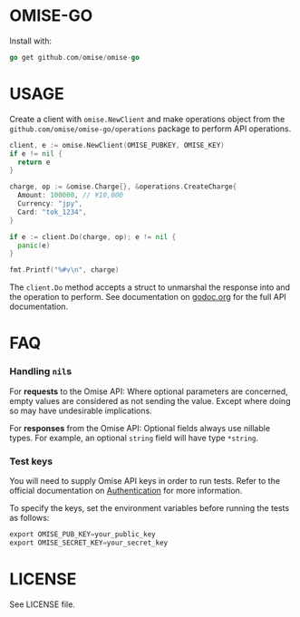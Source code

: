 # OMISE-GO

Install with:

```go
go get github.com/omise/omise-go
```

# USAGE

Create a client with `omise.NewClient` and make operations object from the
`github.com/omise/omise-go/operations` package to perform API operations.

```go
client, e := omise.NewClient(OMISE_PUBKEY, OMISE_KEY)
if e != nil {
  return e
}

charge, op := &omise.Charge{}, &operations.CreateCharge{
  Amount: 100000, // ¥10,000
  Currency: "jpy",
  Card: "tok_1234",
}

if e := client.Do(charge, op); e != nil {
  panic(e)
}

fmt.Printf("%#v\n", charge)
```

The `client.Do` method accepts a struct to unmarshal the response into and the operation
to perform.  See documentation on [godoc.org][0] for the full API documentation.

# FAQ

### Handling `nil`s

For **requests** to the Omise API: Where optional parameters are concerned, empty values
are considered as not sending the value. Except where doing so may have undesirable
implications.

For **responses** from the Omise API: Optional fields always use nillable types. For
example, an optional `string` field will have type `*string`.

### Test keys

You will need to supply Omise API keys in order to run tests. Refer to the official
documentation on [Authentication][1] for more
information.

To specify the keys, set the environment variables before running the tests as follows:

```go
export OMISE_PUB_KEY=your_public_key
export OMISE_SECRET_KEY=your_secret_key
```

[0]: http://godoc.org/github.com/omise/omise-go
[1]: https://www.omise.co/api-authentication

# LICENSE

See LICENSE file.
